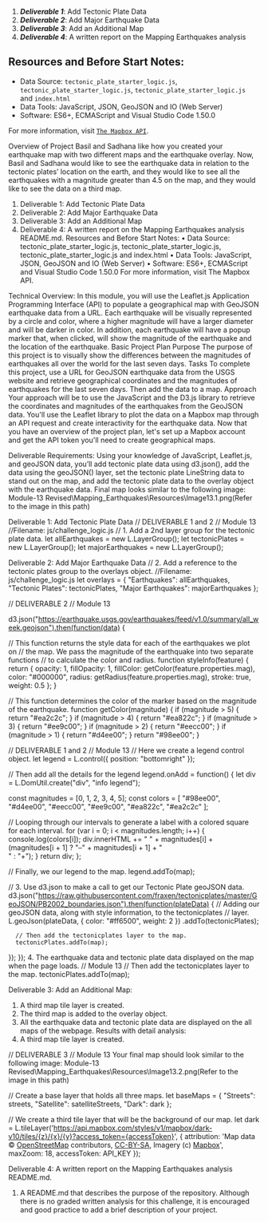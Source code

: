 1. ***Deliverable 1***: Add Tectonic Plate Data
2. ***Deliverable 2***: Add Major Earthquake Data
3. ***Deliverable 3***: Add an Additional Map
4. ***Deliverable 4***: A written report on the Mapping Earthquakes analysis

## Resources and Before Start Notes:

* Data Source: `tectonic_plate_starter_logic.js`, `tectonic_plate_starter_logic.js`, `tectonic_plate_starter_logic.js` and `index.html`
* Data Tools: JavaScript, JSON, GeoJSON and IO (Web Server)
* Software: ES6+, ECMAScript and Visual Studio Code 1.50.0

For more information, visit [`The Mapbox API`](https://www.mapbox.com/pricing/?utm_medium=blog&utm_source=mapbox-blog&utm_campaign=blog%7Cmapbox-blog%7Cpricing%7Cnew-pricing-46b7c26166e7-19-05&utm_term=pricing&utm_content=new-pricing-46b7c26166e7/). 

Overview of Project
Basil and Sadhana like how you created your earthquake map with two different maps and the earthquake overlay. Now, Basil and Sadhana would like to see the earthquake data in relation to the tectonic plates’ location on the earth, and they would like to see all the earthquakes with a magnitude greater than 4.5 on the map, and they would like to see the data on a third map.
1.	Deliverable 1: Add Tectonic Plate Data
2.	Deliverable 2: Add Major Earthquake Data
3.	Deliverable 3: Add an Additional Map
4.	Deliverable 4: A written report on the Mapping Earthquakes analysis README.md.
Resources and Before Start Notes:
•	Data Source: tectonic_plate_starter_logic.js, tectonic_plate_starter_logic.js, tectonic_plate_starter_logic.js and index.html
•	Data Tools: JavaScript, JSON, GeoJSON and IO (Web Server)
•	Software: ES6+, ECMAScript and Visual Studio Code 1.50.0
For more information, visit The Mapbox API.

Technical Overview:
In this module, you will use the Leaflet.js Application Programming Interface (API) to populate a geographical map with GeoJSON earthquake data from a URL. Each earthquake will be visually represented by a circle and color, where a higher magnitude will have a larger diameter and will be darker in color. In addition, each earthquake will have a popup marker that, when clicked, will show the magnitude of the earthquake and the location of the earthquake.
Basic Project Plan
Purpose The purpose of this project is to visually show the differences between the magnitudes of earthquakes all over the world for the last seven days.
Tasks To complete this project, use a URL for GeoJSON earthquake data from the USGS website and retrieve geographical coordinates and the magnitudes of earthquakes for the last seven days. Then add the data to a map.
Approach Your approach will be to use the JavaScript and the D3.js library to retrieve the coordinates and magnitudes of the earthquakes from the GeoJSON data. You'll use the Leaflet library to plot the data on a Mapbox map through an API request and create interactivity for the earthquake data.
Now that you have an overview of the project plan, let's set up a Mapbox account and get the API token you'll need to create geographical maps.

Deliverable Requirements:
Using your knowledge of JavaScript, Leaflet.js, and geoJSON data, you’ll add tectonic plate data using d3.json(), add the data using the geoJSON() layer, set the tectonic plate LineString data to stand out on the map, and add the tectonic plate data to the overlay object with the earthquake data.
Final map looks similar to the following image:
Module-13 Revised\Mapping_Earthquakes\Resources\Image13.1.png(Refer to the image in this path)

Deliverable 1: Add Tectonic Plate Data
// DELIVERABLE 1 and 2
// Module 13
//Filename: js/challenge_logic.js
// 1. Add a 2nd layer group for the tectonic plate data.
    let allEarthquakes = new L.LayerGroup();
    let tectonicPlates = new L.LayerGroup();
    let majorEarthquakes = new L.LayerGroup();


Deliverable 2: Add Major Earthquake Data
// 2. Add a reference to the tectonic plates group to the overlays object.
//Filename: js/challenge_logic.js
    let overlays = {
        "Earthquakes": allEarthquakes,
        "Tectonic Plates": tectonicPlates,
        "Major Earthquakes": majorEarthquakes
};

// DELIVERABLE 2
// Module 13

d3.json("https://earthquake.usgs.gov/earthquakes/feed/v1.0/summary/all_week.geojson").then(function(data) {

  // This function returns the style data for each of the earthquakes we plot on
  // the map. We pass the magnitude of the earthquake into two separate functions
  // to calculate the color and radius.
  function styleInfo(feature) {
    return {
      opacity: 1,
      fillOpacity: 1,
      fillColor: getColor(feature.properties.mag),
      color: "#000000",
      radius: getRadius(feature.properties.mag),
      stroke: true,
      weight: 0.5
    };
  }

  // This function determines the color of the marker based on the magnitude of the earthquake.
  function getColor(magnitude) {
    if (magnitude > 5) {
      return "#ea2c2c";
    }
    if (magnitude > 4) {
      return "#ea822c";
    }
    if (magnitude > 3) {
      return "#ee9c00";
    }
    if (magnitude > 2) {
      return "#eecc00";
    }
    if (magnitude > 1) {
      return "#d4ee00";
    }
    return "#98ee00";
  }
  
// DELIVERABLE 1 and 2
// Module 13
// Here we create a legend control object.
let legend = L.control({
  position: "bottomright"
});

// Then add all the details for the legend
legend.onAdd = function() {
  let div = L.DomUtil.create("div", "info legend");

  const magnitudes = [0, 1, 2, 3, 4, 5];
  const colors = [
    "#98ee00",
    "#d4ee00",
    "#eecc00",
    "#ee9c00",
    "#ea822c",
    "#ea2c2c"
  ];

// Looping through our intervals to generate a label with a colored square for each interval.
  for (var i = 0; i < magnitudes.length; i++) {
    console.log(colors[i]);
    div.innerHTML +=
      "<i style='background: " + colors[i] + "'></i> " +
      magnitudes[i] + (magnitudes[i + 1] ? "&ndash;" + magnitudes[i + 1] + "<br>" : "+");
    }
    return div;
  };

  // Finally, we our legend to the map.
  legend.addTo(map);


  // 3. Use d3.json to make a call to get our Tectonic Plate geoJSON data.
  d3.json("https://raw.githubusercontent.com/fraxen/tectonicplates/master/GeoJSON/PB2002_boundaries.json").then(function(plateData) {
      // Adding our geoJSON data, along with style information, to the tectonicplates
      // layer.
      L.geoJson(plateData, {
        color: "#ff6500",
        weight: 2
      })
      .addTo(tectonicPlates);

      // Then add the tectonicplates layer to the map.
      tectonicPlates.addTo(map);
    
  });
});
4.	The earthquake data and tectonic plate data displayed on the map when the page loads.
      // Module 13
      // Then add the tectonicplates layer to the map.
      tectonicPlates.addTo(map);

Deliverable 3: Add an Additional Map:
1.	A third map tile layer is created.
2.	The third map is added to the overlay object.
3.	All the earthquake data and tectonic plate data are displayed on the all maps of the webpage.
Results with detail analysis:
1.	A third map tile layer is created.

// DELIVERABLE 3
// Module 13
Your final map should look similar to the following image:
Module-13 Revised\Mapping_Earthquakes\Resources\Image13.2.png(Refer to the image in this path)

// Create a base layer that holds all three maps.
let baseMaps = {
  "Streets": streets,
  "Satellite": satelliteStreets,
  "Dark": dark
};

// We create a third tile layer that will be the background of our map.
let dark = L.tileLayer('https://api.mapbox.com/styles/v1/mapbox/dark-v10/tiles/{z}/{x}/{y}?access_token={accessToken}', {
	attribution: 'Map data &copy; <a href="https://www.openstreetmap.org/">OpenStreetMap</a> contributors, <a href="https://creativecommons.org/licenses/by-sa/2.0/">CC-BY-SA</a>, Imagery (c) <a href="https://www.mapbox.com/">Mapbox</a>',
	maxZoom: 18,
	accessToken: API_KEY
});


Deliverable 4:
A written report on the Mapping Earthquakes analysis README.md.
1.	A README.md that describes the purpose of the repository. Although there is no graded written analysis for this challenge, it is encouraged and good practice to add a brief description of your project.
